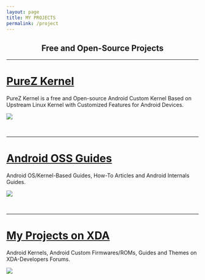 ```yaml
---
layout: page
title: MY PROJECTS
permalink: /project
---
```


<h2 align="center">Free and Open-Source Projects</h2>

---

<h1><a href="https://zawzaww.github.io/project/purez-kernel">PureZ Kernel</a></h1>
<p>PureZ Kernel is a free and Open-source Android Custom Kernel Based on Upstream Linux Kernel with Customized Features for Android Devices.</p>
<p><a href="https://zawzaww.github.io/project/purez-kernel"><img src="https://s20.postimg.cc/vpbav0vq5/Pure_Z-_Logo.png"/></a></p>
<br>

----

<h1><a href="https://zawzaww.github.io/project/androidoss-guides">Android OSS Guides</a></h1>
<p>Android OS/Kernel-Based Guides, How-To Articles and Android Internals Guides.</p>
<p><a href="https://zawzaww.github.io/project/androidoss-guides"><img src="https://s20.postimg.cc/70n6ckm5p/android-os-logo-grey.jpg"/></a></p>
<br>

----

<h1><a href="https://zawzaww.github.io/project/xda-threads-works">My Projects on XDA</a></h1>
<p>Android Kernels, Android Custom Firmwares/ROMs, Guides and Themes on XDA-Developers Forums.</p>
<p><a href="https://zawzaww.github.io/projects/xda-threads-works"><img src="https://s20.postimg.cc/4qq51vcl9/xda-developers.png"/></a></p>
